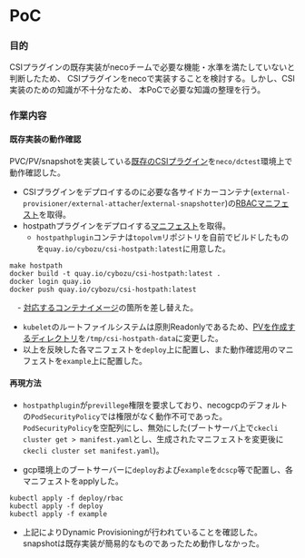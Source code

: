 PoC
====

### 目的
CSIプラグインの既存実装がnecoチームで必要な機能・水準を満たしていないと判断したため、
CSIプラグインをnecoで実装することを検討する。しかし、CSI実装のための知識が不十分なため、
本PoCで必要な知識の整理を行う。

### 作業内容

#### 既存実装の動作確認
PVC/PV/snapshotを実装している[既存のCSIプラグイン](https://github.com/kubernetes-csi/csi-driver-host-path/tree/master/examples)を`neco/dctest`環境上で動作確認した。

- CSIプラグインをデプロイするのに必要な各サイドカーコンテナ(`external-provisioner/external-attacher`/`external-snapshotter`)の[RBACマニフェスト](https://github.com/kubernetes-csi/csi-driver-host-path/blob/670a96b163a3d605ef8520c61be743a1aa05894c/README.md#deployment)を取得。
- hostpathプラグインをデプロイする[マニフェスト](https://github.com/kubernetes-csi/csi-driver-host-path/tree/master/deploy/kubernetes-1.14/hostpath)を取得。
  - `hostpathplugin`コンテナは`topolvm`リポジトリを自前でビルドしたものを`quay.io/cybozu/csi-hostpath:latest`に用意した。
```console
make hostpath
docker build -t quay.io/cybozu/csi-hostpath:latest .
docker login quay.io
docker push quay.io/cybozu/csi-hostpath:latest
```
　- [対応するコンテナイメージ](https://github.com/kubernetes-csi/csi-driver-host-path/blob/670a96b163a3d605ef8520c61be743a1aa05894c/deploy/kubernetes-1.14/hostpath/csi-hostpath-plugin.yaml#L66)の箇所を差し替えた。
  - `kubelet`のルートファイルシステムは原則Readonlyであるため、[PVを作成するディレクトリ](https://github.com/kubernetes-csi/csi-driver-host-path/blob/670a96b163a3d605ef8520c61be743a1aa05894c/deploy/kubernetes-1.14/hostpath/csi-hostpath-plugin.yaml#L135)を`/tmp/csi-hostpath-data`に変更した。
- 以上を反映した各マニフェストを`deploy`上に配置し、また動作確認用のマニフェストを`example`上に配置した。

#### 再現方法
- `hostpathplugin`が`previllege`権限を要求しており、necogcpのデフォルトの`PodSecurityPolicy`では権限がなく動作不可であった。`PodSecurityPolicy`を空配列にし、無効にした(ブートサーバ上で`ckecli cluster get > manifest.yaml`とし、生成されたマニフェストを変更後に`ckecli cluster set manifest.yaml`)。

- gcp環境上のブートサーバーに`deploy`および`example`を`dcscp`等で配置し、各マニフェストをapplyした。
```console
kubectl apply -f deploy/rbac
kubectl apply -f deploy
kubectl apply -f example
```
- 上記によりDynamic Provisioningが行われていることを確認した。snapshotは既存実装が簡易的なものであったため動作しなかった。

